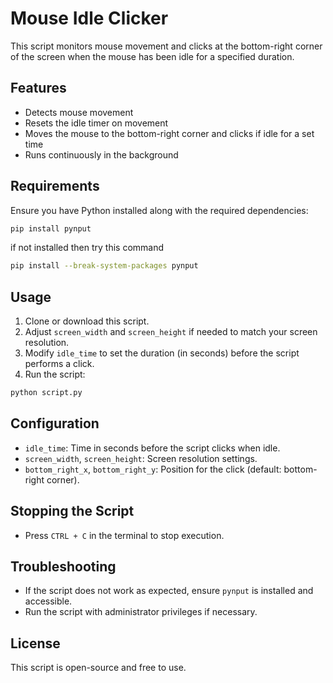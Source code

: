 # Mouse Idle Clicker

This script monitors mouse movement and clicks at the bottom-right corner of the screen when the mouse has been idle for a specified duration.

## Features
- Detects mouse movement
- Resets the idle timer on movement
- Moves the mouse to the bottom-right corner and clicks if idle for a set time
- Runs continuously in the background

## Requirements
Ensure you have Python installed along with the required dependencies:

```bash
pip install pynput
```

if not installed then try this command

```bash
pip install --break-system-packages pynput
```

## Usage
1. Clone or download this script.
2. Adjust `screen_width` and `screen_height` if needed to match your screen resolution.
3. Modify `idle_time` to set the duration (in seconds) before the script performs a click.
4. Run the script:

```bash
python script.py
```

## Configuration
- `idle_time`: Time in seconds before the script clicks when idle.
- `screen_width`, `screen_height`: Screen resolution settings.
- `bottom_right_x`, `bottom_right_y`: Position for the click (default: bottom-right corner).

## Stopping the Script
- Press `CTRL + C` in the terminal to stop execution.

## Troubleshooting
- If the script does not work as expected, ensure `pynput` is installed and accessible.
- Run the script with administrator privileges if necessary.

## License
This script is open-source and free to use.

